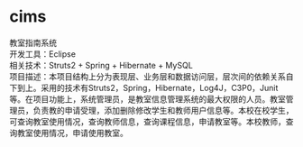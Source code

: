 cims
====

教室指南系统<br>
开发工具：Eclipse<br>
相关技术：Struts2 + Spring + Hibernate + MySQL <br>
项目描述：本项目结构上分为表现层、业务层和数据访问层，层次间的依赖关系自下到上。采用的技术有Struts2，Spring，Hibernate，Log4J，C3P0，Junit 等。在项目功能上，系统管理员，是教室信息管理系统的最大权限的人员。教室管理员，负责教的申请受理，添加删除修改学生和教师用户信息等。本校在校学生，可查询教室使用情况，查询教师信息，查询课程信息，申请教室等。本校教师，查询教室使用情况，申请使用教室。
